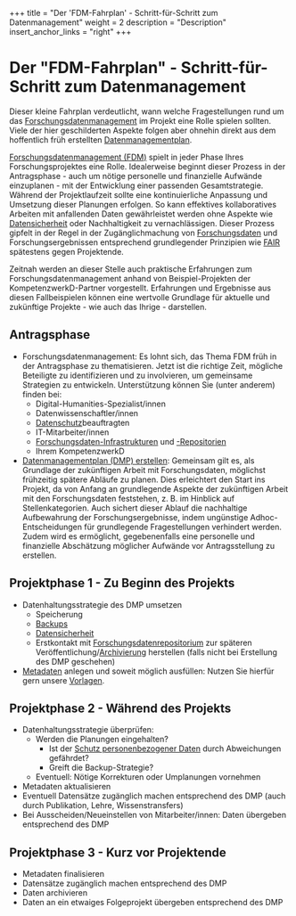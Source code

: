 +++
title = "Der 'FDM-Fahrplan' - Schritt-für-Schritt zum Datenmanagement"
weight = 2
description = "Description"
insert_anchor_links = "right"
+++

# Der "FDM-Fahrplan" - Schritt-für-Schritt zum Datenmanagement
Dieser kleine Fahrplan verdeutlicht, wann welche Fragestellungen rund um das [Forschungsdatenmanagement](@/glossar/_index.md#forschungsdatenmanagement) im Projekt eine Rolle spielen sollten. Viele der hier geschilderten Aspekte folgen aber ohnehin direkt aus dem hoffentlich früh erstellten [Datenmanagementplan](@/glossar/_index.md#datenmanagementplan).

[Forschungsdatenmanagement (FDM)](@/fdm/_index.md) spielt in jeder Phase Ihres Forschungsprojektes eine Rolle. Idealerweise beginnt dieser Prozess in der Antragsphase - auch um nötige personelle und finanzielle Aufwände einzuplanen - mit der Entwicklung einer passenden Gesamtstrategie. Während der Projektlaufzeit sollte eine kontinuierliche Anpassung und Umsetzung dieser Planungen erfolgen. So kann effektives kollaboratives Arbeiten mit anfallenden Daten gewährleistet werden ohne Aspekte wie [Datensicherheit](@/glossar/_index.md#datensicherheit) oder Nachhaltigkeit zu vernachlässigen. Dieser Prozess gipfelt in der Regel in der Zugänglichmachung von [Forschungsdaten](@/glossar/_index.md#forschungsdaten) und Forschungsergebnissen entsprechend grundlegender Prinzipien wie [FAIR](@/glossar/_index.md#fair-prinzipien) spätestens gegen Projektende.

Zeitnah werden an dieser Stelle auch praktische Erfahrungen zum Forschungsdatenmanagement anhand von Beispiel-Projekten der KompetenzwerkD-Partner vorgestellt. Erfahrungen und Ergebnisse aus diesen Fallbeispielen können eine wertvolle Grundlage für aktuelle und zukünftige Projekte - wie auch das Ihrige - darstellen.

## Antragsphase
* Forschungsdatenmanagement: Es lohnt sich, das Thema FDM früh in der Antragsphase zu thematisieren. Jetzt ist die richtige Zeit, mögliche Beteiligte zu identifizieren und zu involvieren, um gemeinsame Strategien zu entwickeln. Unterstützung können Sie (unter anderem) finden bei:
  * Digital-Humanities-Spezialist/innen
  * Datenwissenschaftler/innen
  * [Datenschutz](@/glossar/_index.md#datenschutz)beauftragten
  * IT-Mitarbeiter/innen
  * [Forschungsdaten-Infrastrukturen](@/glossar/_index.md#forschungsdateninfrastruktur) und [-Repositorien](@/glossar/_index.md#repositorium)
  * Ihrem KompetenzwerkD
* [Datenmanagementplan (DMP) erstellen](@/fdm/plan.md): Gemeinsam gilt es, als Grundlage der zukünftigen Arbeit mit Forschungsdaten, möglichst frühzeitig spätere Abläufe zu planen. Dies erleichtert den Start ins Projekt, da von Anfang an grundlegende Aspekte der zukünftigen Arbeit mit den Forschungsdaten feststehen, z. B. im Hinblick auf Stellenkategorien. Auch sichert dieser Ablauf die nachhaltige Aufbewahrung der Forschungsergebnisse, indem ungünstige Adhoc-Entscheidungen für grundlegende Fragestellungen verhindert werden. Zudem wird es ermöglicht, gegebenenfalls eine personelle und finanzielle Abschätzung möglicher Aufwände vor Antragsstellung zu erstellen.


## Projektphase 1 - Zu Beginn des Projekts
* Datenhaltungsstrategie des DMP umsetzen
  * Speicherung
  * [Backups](@/glossar/_index.md#backup)
  * [Datensicherheit](@/glossar/_index.md#datensicherheit)
  * Erstkontakt mit [Forschungsdatenrepositorium](@/glossar/_index.md#repositorium) zur späteren Veröffentlichung/[Archivierung](@/glossar/_index.md#archivierung) herstellen (falls nicht bei Erstellung des DMP geschehen)
* [Metadaten](@/glossar/_index.md#metadaten) anlegen und soweit möglich ausfüllen: Nutzen Sie hierfür gern unsere [Vorlagen](@/fdm/metadaten_schemas.md).

## Projektphase 2 - Während des Projekts
* Datenhaltungsstrategie überprüfen:
  * Werden die Planungen eingehalten?
    * Ist der [Schutz personenbezogener Daten](@/glossar/_index.md#datenschutz) durch Abweichungen gefährdet?
    * Greift die Backup-Strategie?
  * Eventuell: Nötige Korrekturen oder Umplanungen vornehmen
* Metadaten aktualisieren
* Eventuell Datensätze zugänglich machen entsprechend des DMP (auch durch Publikation, Lehre, Wissenstransfers)
* Bei Ausscheiden/Neueinstellen von Mitarbeiter/innen: Daten übergeben entsprechend des DMP

## Projektphase 3 - Kurz vor Projektende
* Metadaten finalisieren
* Datensätze zugänglich machen entsprechend des DMP
* Daten archivieren
* Daten an ein etwaiges Folgeprojekt übergeben entsprechend des DMP
